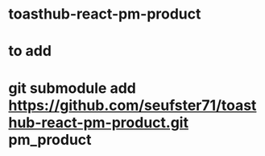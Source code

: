 # toasthub-react-pm-product
# to add
# git submodule add https://github.com/seufster71/toasthub-react-pm-product.git pm_product
